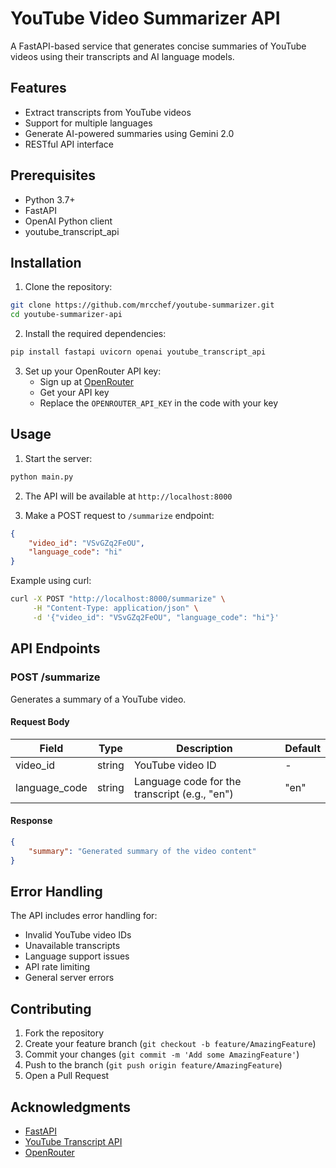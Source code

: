 
# YouTube Video Summarizer API

A FastAPI-based service that generates concise summaries of YouTube videos using their transcripts and AI language models.

## Features

- Extract transcripts from YouTube videos
- Support for multiple languages
- Generate AI-powered summaries using Gemini 2.0
- RESTful API interface

## Prerequisites

- Python 3.7+
- FastAPI
- OpenAI Python client
- youtube_transcript_api

## Installation

1. Clone the repository:
```bash
git clone https://github.com/mrcchef/youtube-summarizer.git
cd youtube-summarizer-api
```

2. Install the required dependencies:
```bash
pip install fastapi uvicorn openai youtube_transcript_api
```

3. Set up your OpenRouter API key:
   - Sign up at [OpenRouter](https://openrouter.ai/)
   - Get your API key
   - Replace the `OPENROUTER_API_KEY` in the code with your key

## Usage

1. Start the server:
```bash
python main.py
```

2. The API will be available at `http://localhost:8000`

3. Make a POST request to `/summarize` endpoint:
```json
{
    "video_id": "VSvGZq2FeOU",
    "language_code": "hi"
}
```

Example using curl:
```bash
curl -X POST "http://localhost:8000/summarize" \
     -H "Content-Type: application/json" \
     -d '{"video_id": "VSvGZq2FeOU", "language_code": "hi"}'
```

## API Endpoints

### POST /summarize

Generates a summary of a YouTube video.

#### Request Body

| Field         | Type   | Description                                    | Default |
|---------------|--------|------------------------------------------------|---------|
| video_id      | string | YouTube video ID                               | -       |
| language_code | string | Language code for the transcript (e.g., "en")  | "en"    |

#### Response

```json
{
    "summary": "Generated summary of the video content"
}
```

## Error Handling

The API includes error handling for:
- Invalid YouTube video IDs
- Unavailable transcripts
- Language support issues
- API rate limiting
- General server errors

## Contributing

1. Fork the repository
2. Create your feature branch (`git checkout -b feature/AmazingFeature`)
3. Commit your changes (`git commit -m 'Add some AmazingFeature'`)
4. Push to the branch (`git push origin feature/AmazingFeature`)
5. Open a Pull Request

## Acknowledgments

- [FastAPI](https://fastapi.tiangolo.com/)
- [YouTube Transcript API](https://github.com/jdepoix/youtube-transcript-api)
- [OpenRouter](https://openrouter.ai/)
```
